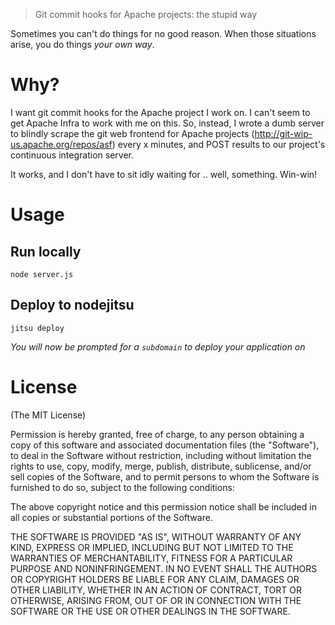 > Git commit hooks for Apache projects: the stupid way 

Sometimes you can't do things for no good reason. When those situations arise, you do things _your own way_.

# Why?

I want git commit hooks for the Apache project I work on. I can't seem to get Apache Infra to work with me on this. So, instead, I wrote a dumb server to blindly scrape the git web frontend for Apache projects (http://git-wip-us.apache.org/repos/asf) every x minutes, and POST results to our project's continuous integration server.

It works, and I don't have to sit idly waiting for .. well, something. Win-win!

# Usage

## Run locally

    node server.js

## Deploy to nodejitsu

    jitsu deploy

*You will now be prompted for a `subdomain` to deploy your application on*

# License

(The MIT License)

Permission is hereby granted, free of charge, to any person obtaining a copy of this software and associated documentation files (the "Software"), to deal in the Software without restriction, including without limitation the rights to use, copy, modify, merge, publish, distribute, sublicense, and/or sell copies of the Software, and to permit persons to whom the Software is furnished to do so, subject to the following conditions:

The above copyright notice and this permission notice shall be included in all copies or substantial portions of the Software.

THE SOFTWARE IS PROVIDED "AS IS", WITHOUT WARRANTY OF ANY KIND, EXPRESS OR IMPLIED, INCLUDING BUT NOT LIMITED TO THE WARRANTIES OF MERCHANTABILITY, FITNESS FOR A PARTICULAR PURPOSE AND NONINFRINGEMENT. IN NO EVENT SHALL THE AUTHORS OR COPYRIGHT HOLDERS BE LIABLE FOR ANY CLAIM, DAMAGES OR OTHER LIABILITY, WHETHER IN AN ACTION OF CONTRACT, TORT OR OTHERWISE, ARISING FROM, OUT OF OR IN CONNECTION WITH THE SOFTWARE OR THE USE OR OTHER DEALINGS IN THE SOFTWARE.
